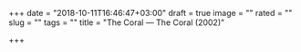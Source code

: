+++
date = "2018-10-11T16:46:47+03:00"
draft = true
image = ""
rated = ""
slug = ""
tags = ""
title = "The Coral — The Coral (2002)"

+++
